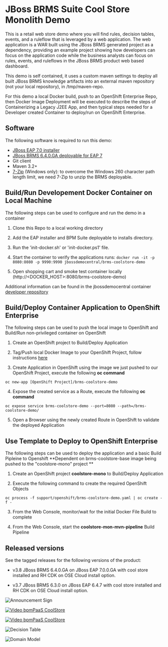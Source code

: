 JBoss BRMS Suite Cool Store Monolith Demo
================================
This is a retail web store demo where you will find rules, decision tables, events, and a ruleflow
that is leveraged by a web application. The web application is a WAR built using the JBoss BRMS
generated project as a dependency, providing an example project showing how developers can focus on the
application code while the business analysts can focus on rules, events, and ruleflows in the
JBoss BRMS product web based dashboard.

This demo is self contained, it uses a custom maven settings to deploy all built JBoss BRMS knowledge artifacts
into an external maven repository (not your local repository), in /tmp/maven-repo.

For this demo a local Docker build, push to an OpenShift Enterprise Repo, then Docker Image Deployment will be executed to describe the steps of Containerizing a Legacy J2EE App, and then typical steps needed for a Developer created Container to deploy/run on OpenShift Enterprise.

Software
--------
The following software is required to run this demo:
- [JBoss EAP 7.0 installer](https://developers.redhat.com/download-manager/file/jboss-eap-7.0.0-installer.jar)
- [JBoss BRMS 6.4.0.GA deployable for EAP 7](https://developers.redhat.com/download-manager/content/origin/files/sha256/14/148eb9be40833d5da00bb6108cbed1852924135d25ceb6c601c62ba43f99f372/jboss-brms-6.4.0.GA-deployable-eap7.x.zip)
- Git client
- Maven 3.2+
- [7-Zip](http://www.7-zip.org/download.html) (Windows only): to overcome the Windows 260 character path length limit, we need 7-Zip to unzip the BRMS deployable.


Build/Run Developement Docker Container on Local Machine
-----------------------------------------
The following steps can be used to configure and run the demo in a container

1. Clone this Repo to a local working directory

2. Add the EAP installer and BPM Suite deployable to installs directory.

3. Run the 'init-docker.sh' or 'init-docker.ps1' file.

4. Start the container to verify the applications runs: `docker run -it -p 8080:8080 -p 9990:9990 jbossdemocentral/brms-coolstore-demo`

5. Open shopping cart and smoke test container locally  (http://&lt;DOCKER_HOST&gt;:8080/brms-coolstore-demo)

Additional information can be found in the jbossdemocentral container [developer repository](https://github.com/jbossdemocentral/docker-developer)

Build/Deploy Container Application to OpenShift Enterprise
-----------------------------------------
The following steps can be used to push the local image to OpenShift and Build/Run non-privileged container on OpenShift

1. Create an OpenShift project to Build/Deploy Application

2. Tag/Push local Docker Image to your OpenShift Project, follow instructions [here](https://github.com/mono2micro/coolstore-mono/blob/master/support/docker-OCP/README.md)

3. Create Application in OpenShift using the image we just pushed to our OpenShift Project, execute the following **oc command**
```
oc new-app [OpenShift Project]/brms-coolstore-demo
```
4. Expose the created service as a Route, execute the following **oc command**
```
oc expose service brms-coolstore-demo --port=8080 --path=/brms-coolstore-demo/
```
5. Open a Browser using the newly created Route in OpenShift to validate the deployed Application

Use Template to Deploy to OpenShift Enterprise
-----------------------------------------
The following steps can be used to deploy the application and a basic Build Pipleine to Openshift
**Dependent on brms-coolstore-base image being pushed to the "coolstore-mono" project **

1. Create an OpenShift project **coolstore-mono** to Build/Deploy Application

2. Execute the following command to create the required OpenShift Objects
```
oc process -f support/openshift/brms-coolstore-demo.yaml | oc create -f -
```
3. From the Web Console, monitor/wait for the initial Docker File Build to complete

4. From the Web Console, start the **coolstore-mon-mvn-pipeline** Build Pipeline

Released versions
-----------------
See the tagged releases for the following versions of the product:

- v3.8 JBoss BRMS 6.4.0.GA on JBoss EAP 7.0.0.GA with cool store installed and RH CDK on OSE Cloud install option.

- v3.7 JBoss BRMS 6.3.0 on JBoss EAP 6.4.7 with cool store installed and RH CDK on OSE Cloud install option.

![Announcement Sign](https://github.com/jbossdemocentral/brms-coolstore-demo/blob/master/docs/demo-images/announce-sign.jpg?raw=true)

[![Video bpmPaaS CoolStore](https://github.com/jbossdemocentral/brms-coolstore-demo/blob/master/docs/demo-images/video-brms-coolstore-demo.png?raw=true)](https://vimeo.com/ericschabell/brms-coolstore-demo)

[![Video bpmPaaS CoolStore](https://github.com/jbossdemocentral/brms-coolstore-demo/blob/master/docs/demo-images/video-bpmpaas-coolstore.png?raw=true)](http://vimeo.com/ericschabell/bpmpaas-brms-coolstore-demo)

![Decision Table](https://github.com/jbossdemocentral/brms-coolstore-demo/blob/master/docs/demo-images/coolstore-decision-table.png?raw=true)

![Domain Model](https://github.com/jbossdemocentral/brms-coolstore-demo/blob/master/docs/demo-images/coolstore-model.png?raw=true)
